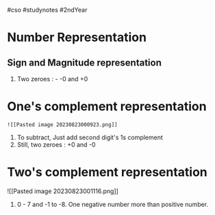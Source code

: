 #cso #studynotes #2ndYear 

# Number Representation

## Sign and Magnitude representation

1. Two zeroes : - -0 and +0
# One's complement representation
	![[Pasted image 20230823000923.png]]
1. To subtract, Just add second digit's 1s complement
2. Still, two zeroes : +0 and -0

# Two's complement representation
![[Pasted image 20230823001116.png]]
1. 0 - 7 and -1 to -8. One negative number more than positive number.
